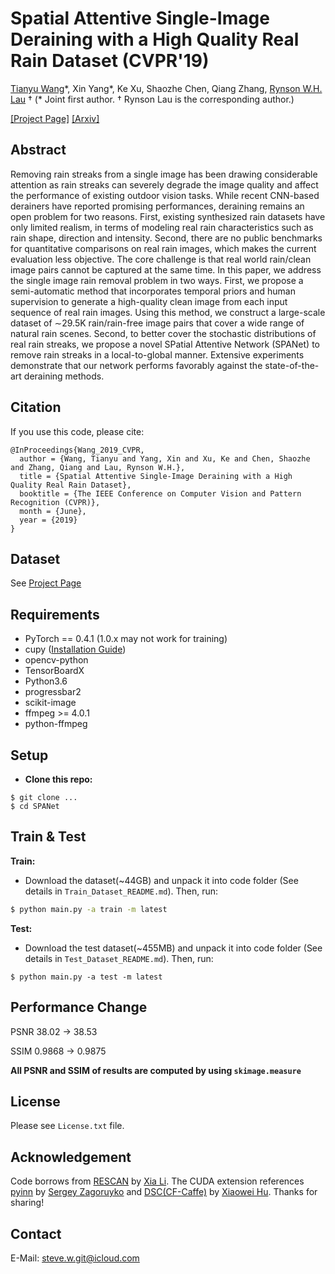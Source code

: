 # Spatial Attentive Single-Image Deraining with a High Quality Real Rain Dataset (CVPR'19)
[Tianyu Wang](https://stevewongv.github.io)\*, Xin Yang\*, Ke Xu, Shaozhe Chen, Qiang Zhang, [Rynson W.H. Lau](http://www.cs.cityu.edu.hk/~rynson/) † 
(\* Joint first author. † Rynson Lau is the corresponding author.)

[\[Project Page\]](https://stevewongv.github.io/derain-project.html) [\[Arxiv\]](https://arxiv.org/abs/1904.01538) 

## Abstract
Removing rain streaks from a single image has been drawing considerable attention as rain streaks can severely degrade the image quality and affect the performance of existing outdoor vision tasks. While recent CNN-based derainers have reported promising performances, deraining remains an open problem for two reasons. First, existing synthesized rain datasets have only limited realism, in terms of modeling real rain characteristics such as rain shape, direction and intensity. Second, there are no public benchmarks for quantitative comparisons on real rain images, which makes the current evaluation less objective. The core challenge is that real world rain/clean image pairs cannot be captured at the same time. In this paper, we address the single image rain removal problem in two ways. First, we propose a semi-automatic method that incorporates temporal priors and human supervision to generate a high-quality clean image from each input sequence of real rain images. Using this method, we construct a large-scale dataset of ∼29.5K rain/rain-free image pairs that cover a wide range of natural rain scenes. Second, to better cover the stochastic distributions of real rain streaks, we propose a novel SPatial Attentive Network (SPANet) to remove rain streaks in a local-to-global manner. Extensive experiments demonstrate that our network performs favorably against the state-of-the-art deraining methods.

## Citation
If you use this code, please cite:

```
@InProceedings{Wang_2019_CVPR,
  author = {Wang, Tianyu and Yang, Xin and Xu, Ke and Chen, Shaozhe and Zhang, Qiang and Lau, Rynson W.H.},
  title = {Spatial Attentive Single-Image Deraining with a High Quality Real Rain Dataset},
  booktitle = {The IEEE Conference on Computer Vision and Pattern Recognition (CVPR)},
  month = {June},
  year = {2019}
}
```

## Dataset
See [Project Page](https://stevewongv.github.io/derain-project.html)

## Requirements
* PyTorch == 0.4.1 (1.0.x may not work for training)
* cupy ([Installation Guide](https://docs-cupy.chainer.org/en/stable/install.html#install-cupy))
* opencv-python
* TensorBoardX
* Python3.6
* progressbar2
* scikit-image
* ffmpeg >= 4.0.1
* python-ffmpeg

## Setup
* **Clone this repo:**

```git
$ git clone ...
$ cd SPANet
```

## Train & Test
**Train:**
* Download the dataset(~44GB) and unpack it into code folder (See details in `Train_Dataset_README.md`). Then, run:

```bash
$ python main.py -a train -m latest
```

**Test:**
* Download the test dataset(~455MB) and unpack it into code folder (See details in `Test_Dataset_README.md`). Then, run: 

```
$ python main.py -a test -m latest
```

## Performance Change

PSNR 38.02 -> 38.53

SSIM 0.9868 -> 0.9875

**All PSNR and SSIM of results are computed by using `skimage.measure`**

## License
Please see `License.txt` file.

## Acknowledgement 

Code borrows from [RESCAN](https://github.com/XiaLiPKU/RESCAN) by [Xia Li](https://github.com/XiaLiPKU). The CUDA extension references [pyinn](https://github.com/szagoruyko/pyinn) by [Sergey Zagoruyko](https://github.com/szagoruyko) and [DSC(CF-Caffe)](https://github.com/xw-hu/CF-Caffe) by [Xiaowei Hu](https://github.com/xw-hu). Thanks for sharing!

## Contact
E-Mail: steve.w.git@icloud.com
